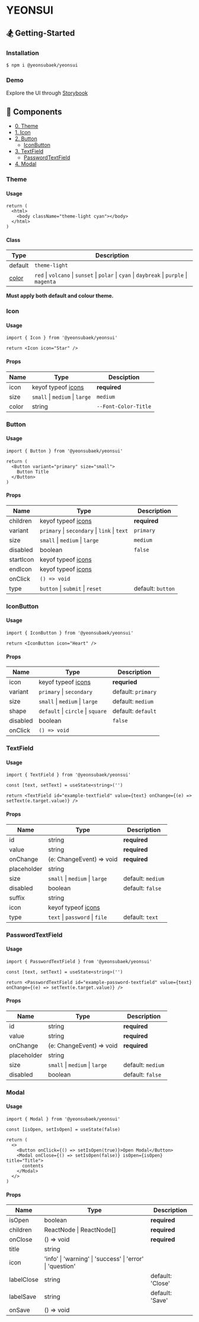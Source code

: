 # YEONSUI

## 🏂 Getting-Started

### Installation

```
$ npm i @yeonsubaek/yeonsui
```

### Demo

Explore the UI through [Storybook](https://65a2410191d174e557802180-ohieifrhvn.chromatic.com)

## 🎨 Components

- [0. Theme](#theme)
- [1. Icon](#icon)
- [2. Button](#button)
  - [IconButton](#iconbutton)
- [3. TextField](#textfield)
  - [PasswordTextField](#password)
- [4. Modal](#modal)

### Theme

#### Usage

```tsx
return (
  <html>
    <body className="theme-light cyan"></body>
  </html>
)
```

#### Class

| Type                                                                                                         | Description                                                                                |
| ------------------------------------------------------------------------------------------------------------ | ------------------------------------------------------------------------------------------ |
| default                                                                                                      | `theme-light`                                                                              |
| [color](https://65a2410191d174e557802180-ohieifrhvn.chromatic.com/?path=/story/foundation-colors--color-set) | `red` \| `volcano` \| `sunset` \| `polar` \| `cyan` \| `daybreak` \| `purple` \| `magenta` |

**Must apply both default and colour theme.**

### Icon

#### Usage

```tsx
import { Icon } from '@yeonsubaek/yeonsui'
```

```tsx
return <Icon icon="Star" />
```

#### Props

| Name  | Type                                                                                                                     | Desciption           |
| ----- | ------------------------------------------------------------------------------------------------------------------------ | -------------------- |
| icon  | keyof typeof [icons](https://65a2410191d174e557802180-ohieifrhvn.chromatic.com/?path=/story/component-icon--icon-render) | **required**         |
| size  | `small` \| `medium` \| `large`                                                                                           | `medium`             |
| color | string                                                                                                                   | `--Font-Color-Title` |

### Button

#### Usage

```tsx
import { Button } from '@yeonsubaek/yeonsui'
```

```tsx
return (
  <Button variant="primary" size="small">
    Button Title
  </Button>
)
```

#### Props

| Name      | Type                                                                                                                     | Description       |
| --------- | ------------------------------------------------------------------------------------------------------------------------ | ----------------- |
| children  | keyof typeof [icons](https://65a2410191d174e557802180-ohieifrhvn.chromatic.com/?path=/story/component-icon--icon-render) | **required**      |
| variant   | `primary` \| `secondary` \| `link` \| `text`                                                                             | `primary`         |
| size      | `small` \| `medium` \| `large`                                                                                           | `medium`          |
| disabled  | boolean                                                                                                                  | `false`           |
| startIcon | keyof typeof [icons](https://65a2410191d174e557802180-ohieifrhvn.chromatic.com/?path=/story/component-icon--icon-render) |                   |
| endIcon   | keyof typeof [icons](https://65a2410191d174e557802180-ohieifrhvn.chromatic.com/?path=/story/component-icon--icon-render) |                   |
| onClick   | `() => void`                                                                                                             |                   |
| type      | `button` \| `submit` \| `reset`                                                                                          | default: `button` |

### IconButton

#### Usage

```tsx
import { IconButton } from '@yeonsubaek/yeonsui'
```

```tsx
return <IconButton icon="Heart" />
```

#### Props

| Name     | Type                                                                                                                     | Description        |
| -------- | ------------------------------------------------------------------------------------------------------------------------ | ------------------ |
| icon     | keyof typeof [icons](https://65a2410191d174e557802180-ohieifrhvn.chromatic.com/?path=/story/component-icon--icon-render) | **requried**       |
| variant  | `primary` \| `secondary`                                                                                                 | default: `primary` |
| size     | `small` \| `medium` \| `large`                                                                                           | default: `medium`  |
| shape    | `default` \| `circle` \| `square`                                                                                        | default: `default` |
| disabled | boolean                                                                                                                  | `false`            |
| onClick  | `() => void`                                                                                                             |                    |

### TextField

#### Usage

```tsx
import { TextField } from '@yeonsubaek/yeonsui'
```

```tsx
const [text, setText] = useState<string>('')

return <TextField id="example-textfield" value={text} onChange={(e) => setText(e.target.value)} />
```

#### Props

| Name        | Type                                                                                                                     | Description       |
| ----------- | ------------------------------------------------------------------------------------------------------------------------ | ----------------- |
| id          | string                                                                                                                   | **required**      |
| value       | string                                                                                                                   | **required**      |
| onChange    | (e: ChangeEvent<HTMLInputElement>) => void                                                                               | **required**      |
| placeholder | string                                                                                                                   |                   |
| size        | `small` \| `medium` \| `large`                                                                                           | default: `medium` |
| disabled    | boolean                                                                                                                  | default: `false`  |
| suffix      | string                                                                                                                   |                   |
| icon        | keyof typeof [icons](https://65a2410191d174e557802180-ohieifrhvn.chromatic.com/?path=/story/component-icon--icon-render) |                   |
| type        | `text` \| `password` \| `file`                                                                                           | default: `text`   |

### PasswordTextField

#### Usage

```tsx
import { PasswordTextField } from '@yeonsubaek/yeonsui'
```

```tsx
const [text, setText] = useState<string>('')

return <PasswordTextField id="example-password-textfield" value={text} onChange={(e) => setText(e.target.value)} />
```

#### Props

| Name        | Type                                       | Description       |
| ----------- | ------------------------------------------ | ----------------- |
| id          | string                                     | **required**      |
| value       | string                                     | **required**      |
| onChange    | (e: ChangeEvent<HTMLInputElement>) => void | **required**      |
| placeholder | string                                     |                   |
| size        | `small` \| `medium` \| `large`             | default: `medium` |
| disabled    | boolean                                    | default: `false`  |

### Modal

#### Usage

```tsx
import { Modal } from '@yeonsubaek/yeonsui'

const [isOpen, setIsOpen] = useState(false)

return (
  <>
    <Button onClick={() => setIsOpen(true)}>Open Modal</Button>
    <Modal onClose={() => setIsOpen(false)} isOpen={isOpen} title="Title">
      contents
    </Modal>
  </>
)
```

#### Props

| Name       | Type                                                      | Description      |
| ---------- | --------------------------------------------------------- | ---------------- |
| isOpen     | boolean                                                   | **required**     |
| children   | ReactNode \| ReactNode[]                                  | **required**     |
| onClose    | () => void                                                | **required**     |
| title      | string                                                    |                  |
| icon       | 'info' \| 'warning' \| 'success' \| 'error' \| 'question' |                  |
| labelClose | string                                                    | default: 'Close' |
| labelSave  | string                                                    | default: 'Save'  |
| onSave     | () => void                                                |                  |
